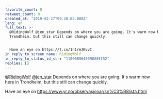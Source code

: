 ```yaml
---
favorite_count: 0
retweet_count: 0
created_at: "2019-02-27T09:38:05.000Z"
lang: en
full_text: >-
  @RidingWolf @jen_star Depends on where you are going. It's warm now here in
  Trondheim, but this still can change quickly.


  Have an eye on https://t.co/1n1rmJKvvI
in_reply_to_screen_name: RidingWolf
in_reply_to_status_id_str: "1100689645090865152"
replies: []
---
```


[@RidingWolf](https://twitter.com/RidingWolf)
[@jen_star](https://twitter.com/jen_star) Depends on where you are going. It's
warm now here in Trondheim, but this still can change quickly.

Have an eye on <https://www.yr.no/observasjonar/sn%C3%B8lista.html>
